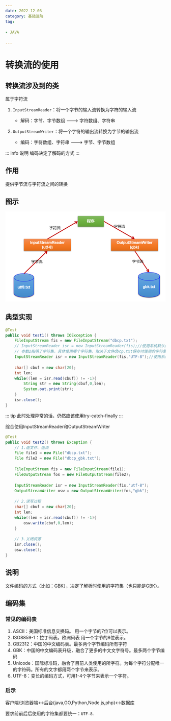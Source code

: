 ```yaml
---
date: 2022-12-03
category: 基础进阶
tag:

- JAVA

---
```


# 转换流的使用

## 转换流涉及到的类

属于字符流

1. `InputStreamReader`：将一个字节的输入流转换为字符的输入流
	- 解码：字节、字节数组 ---> 字符数组、字符串

2. `OutputStreamWriter`：将一个字符的输出流转换为字节的输出流
	- 编码：字符数组、字符串 ---> 字节、字节数组

::: info 说明
编码决定了解码的方式
:::

## 作用

提供字节流与字符流之间的转换

## 图示

![img.png](../images/convert.png)

## 典型实现

```java
@Test
public void test1() throws IOException {
	FileInputStream fis = new FileInputStream("dbcp.txt");
	// InputStreamReader isr = new InputStreamReader(fis);//使用系统默认的字符集
	// 参数2指明了字符集，具体使用哪个字符集，取决于文件dbcp.txt保存时使用的字符集
	InputStreamReader isr = new InputStreamReader(fis,"UTF-8");//使用系统默认的字符集
	
	char[] cbuf = new char[20];
	int len;
	while((len = isr.read(cbuf)) != -1){
		String str = new String(cbuf,0,len);
		System.out.print(str);
	}
	isr.close();
}
```

::: tip
此时处理异常的话，仍然应该使用try-catch-finally
:::

综合使用InputStreamReader和OutputStreamWriter

```java
@Test
public void test2() throws Exception {
	// 1.造文件、造流
	File file1 = new File("dbcp.txt");
	File file2 = new File("dbcp_gbk.txt");
	
	FileInputStream fis = new FileInputStream(file1);
	FileOutputStream fos = new FileOutputStream(file2);
	
	InputStreamReader isr = new InputStreamReader(fis,"utf-8");
	OutputStreamWriter osw = new OutputStreamWriter(fos,"gbk");
	
	// 2.读写过程
	char[] cbuf = new char[20];
	int len;
	while((len = isr.read(cbuf)) != -1){
		osw.write(cbuf,0,len);
	}
	
	// 3.关闭资源
	isr.close();
	osw.close();
}
```

## 说明

文件编码的方式（比如：GBK），决定了解析时使用的字符集（也只能是GBK）。

## 编码集

### 常见的编码表

1. ASCII：美国标准信息交换码。 用一个字节的7位可以表示。
2. ISO8859-1：拉丁码表。欧洲码表 用一个字节的8位表示。
3. GB2312：中国的中文编码表。最多两个字节编码所有字符
4. GBK：中国的中文编码表升级，融合了更多的中文文字符号。最多两个字节编码
5. Unicode：国际标准码，融合了目前人类使用的所字符。为每个字符分配唯一的字符码。所有的文字都用两个字节来表示。
6. UTF-8：变长的编码方式，可用1-4个字节来表示一个字符。

### 启示

客户端/浏览器端↔️后台(java,GO,Python,Node.js,php)↔️数据库

要求前前后后使用的字符集都要统一：`UTF-8`.






